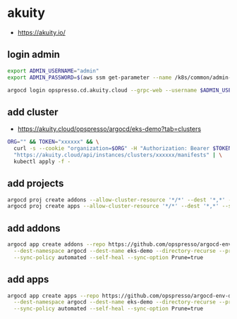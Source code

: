 # akuity

* <https://akuity.io/>

## login admin

```bash
export ADMIN_USERNAME="admin"
export ADMIN_PASSWORD=$(aws ssm get-parameter --name /k8s/common/admin-password --with-decryption | jq .Parameter.Value -r)

argocd login opspresso.cd.akuity.cloud --grpc-web --username $ADMIN_USERNAME --password $ADMIN_PASSWORD
```

## add cluster

* <https://akuity.cloud/opspresso/argocd/eks-demo?tab=clusters>

```bash
ORG="" && TOKEN="xxxxxx" && \
  curl -s --cookie "organization=$ORG" -H "Authorization: Bearer $TOKEN" \
  "https://akuity.cloud/api/instances/clusters/xxxxxx/manifests" | \
  kubectl apply -f -
```

## add projects

```bash
argocd proj create addons --allow-cluster-resource '*/*' --dest '*,*' --src '*'
argocd proj create apps --allow-cluster-resource '*/*' --dest '*,*' --src '*'
```

## add addons

```bash
argocd app create addons --repo https://github.com/opspresso/argocd-env-addons --path addons \
  --dest-namespace argocd --dest-name eks-demo --directory-recurse --project addons \
  --sync-policy automated --self-heal --sync-option Prune=true
```

## add apps

```bash
argocd app create apps --repo https://github.com/opspresso/argocd-env-demo --path apps \
  --dest-namespace argocd --dest-name eks-demo --directory-recurse --project apps \
  --sync-policy automated --self-heal --sync-option Prune=true
```
